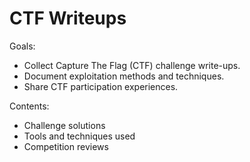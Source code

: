 # CTF Writeups

Goals:
- Collect Capture The Flag (CTF) challenge write-ups.
- Document exploitation methods and techniques.
- Share CTF participation experiences.

Contents:
- Challenge solutions
- Tools and techniques used
- Competition reviews
